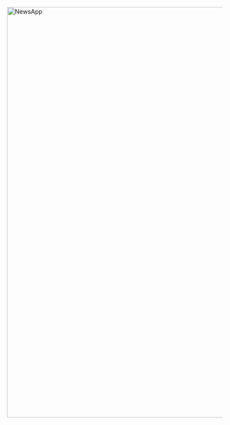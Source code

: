 


<img width="960" alt="NewsApp" src="https://github.com/user-attachments/assets/67b37a32-7726-406c-b7e2-def75f7a2e3e">


